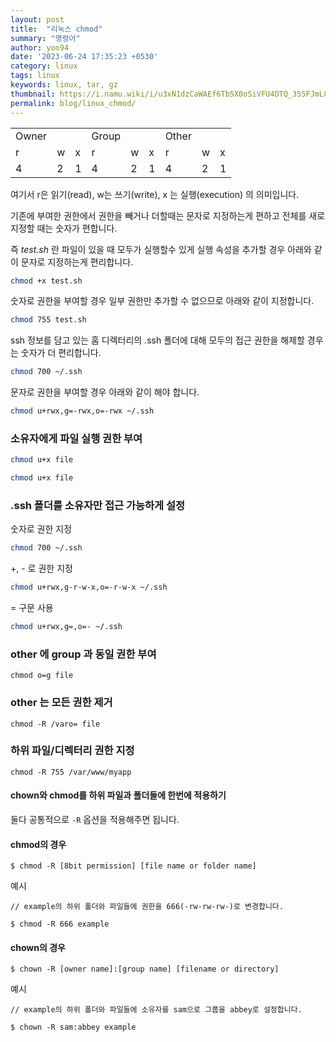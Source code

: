 ```yaml
---
layout: post
title:  "리눅스 chmod"
summary: "명령어"
author: yoo94
date: '2023-06-24 17:35:23 +0530'
category: linux
tags: linux
keywords: linux, tar, gz
thumbnail: https://i.namu.wiki/i/u3xN1dzCaWAEf6Tb5X0oSiVFU4DTQ_355FJmLCSTY7GZNyOnv60tkvcu0s0cD4Oce9vK6kylpAIEU-BYcju6Ww.webp
permalink: blog/linux_chmod/
---
```



|       |     |     |       |     |     |       |     |     |
| ----- | --- | --- | ----- | --- | --- | ----- | --- | --- |
| Owner |     |     | Group |     |     | Other |     |     |
| r     | w   | x   | r     | w   | x   | r     | w   | x   |
| 4     | 2   | 1   | 4     | 2   | 1   | 4     | 2   | 1   |

여기서 r은 읽기(read), w는 쓰기(write), x 는 실행(execution) 의 의미입니다.

기존에 부여한 권한에서 권한을 빼거나 더할때는 문자로 지정하는게 편하고 전체를 새로 지정할 때는 숫자가 편합니다.

즉 _test.sh_ 란 파일이 있을 때 모두가 실행할수 있게 실행 속성을 추가할 경우 아래와 같이 문자로 지정하는게 편리합니다.

```bash
chmod +x test.sh
```

숫자로 권한을 부여할 경우 일부 권한만 추가할 수 없으므로 아래와 같이 지정합니다.

```bash
chmod 755 test.sh
```


ssh 정보를 담고 있는 홈 디렉터리의 .ssh 폴더에 대해 모두의 접근 권한을 해제할 경우는 숫자가 더 편리합니다.

```bash
chmod 700 ~/.ssh
```

문자로 권한을 부여할 경우 아래와 같이 해야 합니다.

```bash
chmod u+rwx,g=-rwx,o=-rwx ~/.ssh
```

### 소유자에게 파일 실행 권한 부여

```bash
chmod u+x file
```

```bash
chmod u+x file
```


### .ssh 폴더를 소유자만 접근 가능하게 설정

숫자로 권한 지정

```bash
chmod 700 ~/.ssh
```

+, - 로 권한 지정

```bash
chmod u+rwx,g-r-w-x,o=-r-w-x ~/.ssh
```

= 구문 사용

```bash
chmod u+rwx,g=,o=- ~/.ssh
```


### other 에 group 과 동일 권한 부여

```shell
chmod o=g file
```

### other 는 모든 권한 제거
```shell
chmod -R /varo= file
```

### 하위 파일/디렉터리 권한 지정

```shell
chmod -R 755 /var/www/myapp
```

#### chown와 chmod를 하위 파일과 폴더들에 한번에 적용하기
둘다 공통적으로 `-R` 옵션을 적용해주면 됩니다.
#### chmod의 경우

```shell
$ chmod -R [8bit permission] [file name or folder name]
```

예시

```shell
// example의 하위 폴더와 파일들에 권한을 666(-rw-rw-rw-)로 변경합니다.

$ chmod -R 666 example
```



#### chown의 경우

```shell
$ chown -R [owner name]:[group name] [filename or directory]
```

예시

```shell
// example의 하위 폴더와 파일들에 소유자를 sam으로 그룹을 abbey로 설정합니다.

$ chown -R sam:abbey example
```

